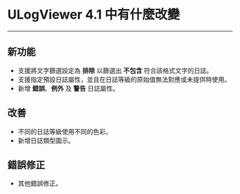 ﻿# ULogViewer 4.1 中有什麼改變
 ---

## 新功能
+ 支援將文字篩選設定為 **排除** 以篩選出 **不包含** 符合該格式文字的日誌。
+ 支援指定預設日誌屬性，並且在日誌等級的原始值無法對應或未提供時使用。
+ 新增 **錯誤**、**例外** 及 **警告** 日誌屬性。

## 改善
+ 不同的日誌等級使用不同的色彩。
+ 新增日誌類型圖示。

## 錯誤修正
+ 其他錯誤修正。